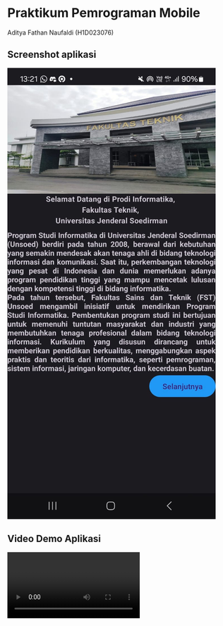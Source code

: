 # Praktikum Pemrograman Mobile

Aditya Fathan Naufaldi (H1D023076)

## Screenshot aplikasi

![App Screenshot](app/docs/images/screenshot.jpg)

## Video Demo Aplikasi

![Demo](app/docs/videos/demo.mp4)

